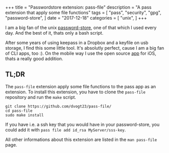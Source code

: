 +++
title = "Passwordstore extension: pass-file"
description = "A pass extension that apply some file functions"
tags = [
    "pass",
    "security",
    "gpg",
    "password-store",
]
date = "2017-12-18"
categories = [
    "unix",
]
+++

I am a big fan of the unix [password-store](https://www.passwordstore.org), one of that which I used every day. And the best of it, thats only a bash script.

After some years of using keepass in a Dropbox and a keyfile on usb storage, I find this some little tool. It's absolutly perfect, cause I am a big fan of CLI apps, too :). On the mobile way I use the open source [app](https://github.com/mssun/passforios) for iOS, thats a really good addition.

## TL;DR
The `pass-file` extension apply some file functions to the pass app as an extension. To install this extension, you have to clone the `pass-file` repository and run the `make` script.

```
git clone https://github.com/dvogt23/pass-file/
cd pass-file
sudo make install
```

If you have i.e. a ssh key that you would have in your password-store, you could add it with `pass file add id_rsa MyServer/sss-key`.

All other informations about this extension are listed in the `man pass-file` page.
